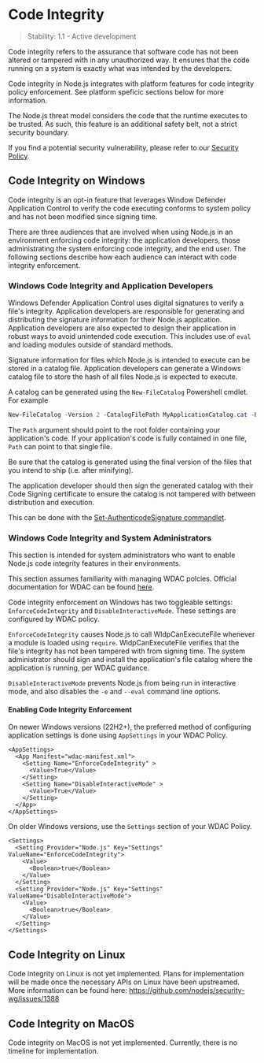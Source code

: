 # Code Integrity

<!-- type=misc -->

> Stability: 1.1 - Active development

Code integrity refers to the assurance that software code has not been
altered or tampered with in any unauthorized way. It ensures that
the code running on a system is exactly what was intended by the developers.

Code integrity in Node.js integrates with platform features for code integrity
policy enforcement. See platform speficic sections below for more information.

The Node.js threat model considers the code that the runtime executes to be
trusted. As such, this feature is an additional safety belt, not a strict
security boundary.

If you find a potential security vulnerability, please refer to our
[Security Policy][].

## Code Integrity on Windows

Code integrity is an opt-in feature that leverages Window Defender Application Control
to verify the code executing conforms to system policy and has not been modified since
signing time.

There are three audiences that are involved when using Node.js in an
environment enforcing code integrity: the application developers,
those administrating the system enforcing code integrity, and
the end user. The following sections describe how each audience
can interact with code integrity enforcement.

### Windows Code Integrity and Application Developers

Windows Defender Application Control uses digital signatures to verify
a file's integrity. Application developers are responsible for generating and
distributing the signature information for their Node.js application.
Application developers are also expected to design their application
in robust ways to avoid unintended code execution. This includes
use of `eval` and loading modules outside of standard methods.

Signature information for files which Node.js is intended to execute
can be stored in a catalog file. Application developers can generate
a Windows catalog file to store the hash of all files Node.js
is expected to execute.

A catalog can be generated using the `New-FileCatalog` Powershell
cmdlet. For example

```powershell
New-FileCatalog -Version 2 -CatalogFilePath MyApplicationCatalog.cat -Path \my\application\path\
```

The `Path` argument should point to the root folder containing your application's code. If
your application's code is fully contained in one file, `Path` can point to that single file.

Be sure that the catalog is generated using the final version of the files that you intend to ship
(i.e. after minifying).

The application developer should then sign the generated catalog with their Code Signing certificate
to ensure the catalog is not tampered with between distribution and execution.

This can be done with the [Set-AuthenticodeSignature commandlet](https://learn.microsoft.com/en-us/powershell/module/microsoft.powershell.security/set-authenticodesignature).

### Windows Code Integrity and System Administrators

This section is intended for system administrators who want to enable Node.js
code integrity features in their environments.

This section assumes familiarity with managing WDAC polcies.
Official documentation for WDAC can be found [here](https://learn.microsoft.com/en-us/windows/security/application-security/application-control/windows-defender-application-control/).

Code integrity enforcement on Windows has two toggleable settings:
`EnforceCodeIntegrity` and `DisableInteractiveMode`. These settings are configured
by WDAC policy.

`EnforceCodeIntegrity` causes Node.js to call WldpCanExecuteFile whenever a module is loaded using `require`.
WldpCanExecuteFile verifies that the file's integrity has not been tampered with from signing time.
The system administrator should sign and install the application's file catalog where the application
is running, per WDAC guidance.

`DisableInteractiveMode` prevents Node.js from being run in interactive mode, and also disables the `-e` and `--eval`
command line options.

#### Enabling Code Integrity Enforcement

On newer Windows versions (22H2+), the preferred method of configuring application settings is done using
`AppSettings` in your WDAC Policy.

```text
<AppSettings>
  <App Manifest="wdac-manifest.xml">
    <Setting Name="EnforceCodeIntegrity" >
      <Value>True</Value>
    </Setting>
    <Setting Name="DisableInteractiveMode" >
      <Value>True</Value>
    </Setting>
  </App>
</AppSettings>
```

On older Windows versions, use the `Settings` section of your WDAC Policy.

```text
<Settings>
  <Setting Provider="Node.js" Key="Settings" ValueName="EnforceCodeIntegrity">
    <Value>
      <Boolean>true</Boolean>
    </Value>
  </Setting>
  <Setting Provider="Node.js" Key="Settings" ValueName="DisableInteractiveMode">
    <Value>
      <Boolean>true</Boolean>
    </Value>
  </Setting>
</Settings>
```

## Code Integrity on Linux

Code integrity on Linux is not yet implemented. Plans for implementation will
be made once the necessary APIs on Linux have been upstreamed. More information
can be found here: <https://github.com/nodejs/security-wg/issues/1388>

## Code Integrity on MacOS

Code integrity on MacOS is not yet implemented. Currently, there is no
timeline for implementation.

[Security Policy]: https://github.com/nodejs/node/blob/main/SECURITY.md
